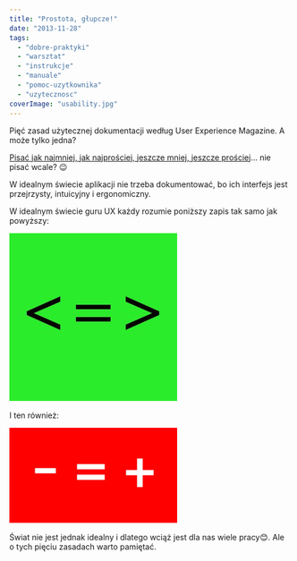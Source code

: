 ```yaml
---
title: "Prostota, głupcze!"
date: "2013-11-28"
tags:
  - "dobre-praktyki"
  - "warsztat"
  - "instrukcje"
  - "manuale"
  - "pomoc-uzytkownika"
  - "uzytecznosc"
coverImage: "usability.jpg"
---
```


Pięć zasad użytecznej dokumentacji według User Experience Magazine. A może tylko
jedna?

[Pisać jak najmniej, jak najprościej, jeszcze mniej, jeszcze prościej](http://uxmag.com/articles/five-principles-of-writing-for-users)...
nie pisać wcale? 😉

W idealnym świecie aplikacji nie trzeba dokumentować, bo ich interfejs jest
przejrzysty, intuicyjny i ergonomiczny.

W idealnym świecie guru UX każdy rozumie poniższy zapis tak samo jak powyższy:

[![LessIsMore1](images/LessIsMore1.jpg)](http://techwriter.pl/wp-content/uploads/2013/11/LessIsMore1.jpg)

I ten również:

[![LessIsMore2](images/LessIsMore2-300x170.jpg)](http://techwriter.pl/wp-content/uploads/2013/11/LessIsMore2.jpg)

Świat nie jest jednak idealny i dlatego wciąż jest dla nas wiele pracy😊. Ale o
tych pięciu zasadach warto pamiętać.
